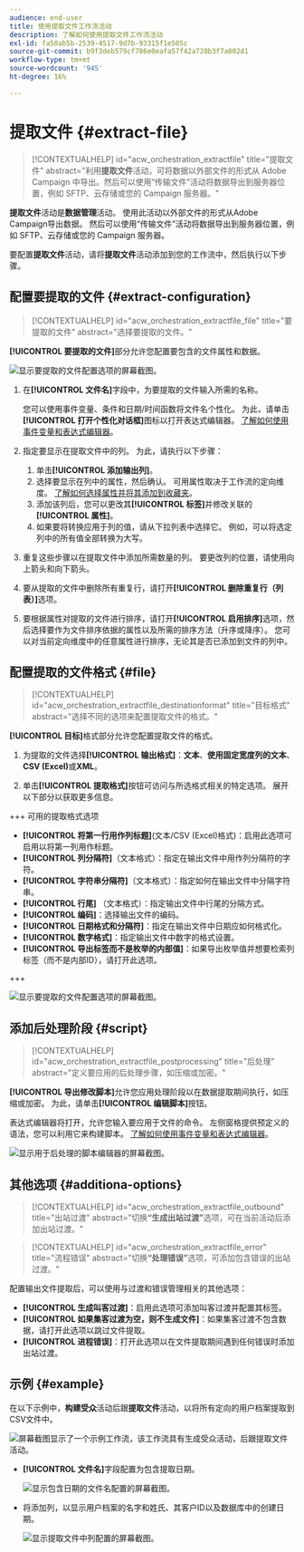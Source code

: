```yaml
---
audience: end-user
title: 使用提取文件工作流活动
description: 了解如何使用提取文件工作流活动
exl-id: fa50ab5b-2539-4517-9d7b-93315f1e505c
source-git-commit: b9f3deb579cf786e0eafa57f42a728b3f7a002d1
workflow-type: tm+mt
source-wordcount: '945'
ht-degree: 16%

---
```


# 提取文件 {#extract-file}

>[!CONTEXTUALHELP]
>id="acw_orchestration_extractfile"
>title="提取文件"
>abstract="利用&#x200B;**提取文件**&#x200B;活动，可将数据以外部文件的形式从 Adobe Campaign 中导出。然后可以使用“传输文件”活动将数据导出到服务器位置，例如 SFTP、云存储或您的 Campaign 服务器。"

**提取文件**&#x200B;活动是&#x200B;**数据管理**&#x200B;活动。 使用此活动以外部文件的形式从Adobe Campaign导出数据。 然后可以使用“传输文件”活动将数据导出到服务器位置，例如 SFTP、云存储或您的 Campaign 服务器。

要配置&#x200B;**提取文件**&#x200B;活动，请将&#x200B;**提取文件**&#x200B;活动添加到您的工作流中，然后执行以下步骤。

## 配置要提取的文件 {#extract-configuration}

>[!CONTEXTUALHELP]
>id="acw_orchestration_extractfile_file"
>title="要提取的文件"
>abstract="选择要提取的文件。"

**[!UICONTROL 要提取的文件]**&#x200B;部分允许您配置要包含的文件属性和数据。

![显示要提取的文件配置选项的屏幕截图。](../assets/extract-file-file.png)

1. 在&#x200B;**[!UICONTROL 文件名]**&#x200B;字段中，为要提取的文件输入所需的名称。

   您可以使用事件变量、条件和日期/时间函数将文件名个性化。 为此，请单击&#x200B;**[!UICONTROL 打开个性化对话框]**&#x200B;图标以打开表达式编辑器。 [了解如何使用事件变量和表达式编辑器](../event-variables.md)。

1. 指定要显示在提取文件中的列。 为此，请执行以下步骤：

   1. 单击&#x200B;**[!UICONTROL 添加输出列]**。
   1. 选择要显示在列中的属性，然后确认。 可用属性取决于工作流的定向维度。 [了解如何选择属性并将其添加到收藏夹](../../get-started/attributes.md)。
   1. 添加该列后，您可以更改其&#x200B;**[!UICONTROL 标签]**&#x200B;并修改关联的&#x200B;**[!UICONTROL 属性]**。
   1. 如果要将转换应用于列的值，请从下拉列表中选择它。 例如，可以将选定列中的所有值全部转换为大写。

1. 重复这些步骤以在提取文件中添加所需数量的列。 要更改列的位置，请使用向上箭头和向下箭头。

1. 要从提取的文件中删除所有重复行，请打开&#x200B;**[!UICONTROL 删除重复行（列表）]**&#x200B;选项。

1. 要根据属性对提取的文件进行排序，请打开&#x200B;**[!UICONTROL 启用排序]**&#x200B;选项，然后选择要作为文件排序依据的属性以及所需的排序方法（升序或降序）。 您可以对当前定向维度中的任意属性进行排序，无论其是否已添加到文件的列中。

## 配置提取的文件格式 {#file}

>[!CONTEXTUALHELP]
>id="acw_orchestration_extractfile_destinationformat"
>title="目标格式"
>abstract="选择不同的选项来配置提取文件的格式。"

**[!UICONTROL 目标]**&#x200B;格式部分允许您配置提取文件的格式。

1. 为提取的文件选择&#x200B;**[!UICONTROL 输出格式]**：**文本**、**使用固定宽度列的文本**、**CSV (Excel)**&#x200B;或&#x200B;**XML**。

1. 单击&#x200B;**[!UICONTROL 提取格式]**&#x200B;按钮可访问与所选格式相关的特定选项。 展开以下部分以获取更多信息。

+++ 可用的提取格式选项

   * **[!UICONTROL 将第一行用作列标题]**(文本/CSV (Excel)格式)：启用此选项可启用以将第一列用作标题。
   * **[!UICONTROL 列分隔符]**（文本格式）：指定在输出文件中用作列分隔符的字符。
   * **[!UICONTROL 字符串分隔符]**（文本格式）：指定如何在输出文件中分隔字符串。
   * **[!UICONTROL 行尾]** （文本格式）：指定输出文件中行尾的分隔方式。
   * **[!UICONTROL 编码]**：选择输出文件的编码。
   * **[!UICONTROL 日期格式和分隔符]**：指定在输出文件中日期应如何格式化。
   * **[!UICONTROL 数字格式]**：指定输出文件中数字的格式设置。
   * **[!UICONTROL 导出标签而不是枚举的内部值]**：如果导出枚举值并想要检索列标签（而不是内部ID），请打开此选项。

+++

   ![显示要提取的文件配置选项的屏幕截图。](../assets/extract-file-format.png)

## 添加后处理阶段 {#script}

>[!CONTEXTUALHELP]
>id="acw_orchestration_extractfile_postprocessing"
>title="后处理"
>abstract="定义要应用的后处理步骤，如压缩或加密。"

**[!UICONTROL 导出修改脚本]**&#x200B;允许您应用处理阶段以在数据提取期间执行，如压缩或加密。 为此，请单击&#x200B;**[!UICONTROL 编辑脚本]**&#x200B;按钮。

表达式编辑器将打开，允许您输入要应用于文件的命令。 左侧窗格提供预定义的语法，您可以利用它来构建脚本。 [了解如何使用事件变量和表达式编辑器](../event-variables.md)。

![显示用于后处理的脚本编辑器的屏幕截图。](../assets/extract-file-script.png)

## 其他选项 {#additiona-options}

>[!CONTEXTUALHELP]
>id="acw_orchestration_extractfile_outbound"
>title="出站过渡"
>abstract="切换&#x200B;**“生成出站过渡”**&#x200B;选项，可在当前活动后添加出站过渡。"

>[!CONTEXTUALHELP]
>id="acw_orchestration_extractfile_error"
>title="流程错误"
>abstract="切换&#x200B;**“处理错误”**&#x200B;选项，可添加包含错误的出站过渡。"

配置输出文件提取后，可以使用与过渡和错误管理相关的其他选项：

* **[!UICONTROL 生成叫客过渡]**：启用此选项可添加叫客过渡并配置其标签。
* **[!UICONTROL 如果集客过渡为空，则不生成文件]**：如果集客过渡不包含数据，请打开此选项以跳过文件提取。
* **[!UICONTROL 进程错误]**：打开此选项以在文件提取期间遇到任何错误时添加出站过渡。

## 示例 {#example}

在以下示例中，**构建受众**&#x200B;活动后跟&#x200B;**提取文件**&#x200B;活动，以将所有定向的用户档案提取到CSV文件中。

![屏幕截图显示了一个示例工作流，该工作流具有生成受众活动，后跟提取文件活动。](../assets/extract-file-example.png)

* **[!UICONTROL 文件名]**&#x200B;字段配置为包含提取日期。

  ![显示包含日期的文件名配置的屏幕截图。](../assets/extract-file-example-name.png)

* 将添加列，以显示用户档案的名字和姓氏、其客户ID以及数据库中的创建日期。

  ![显示提取文件中列配置的屏幕截图。](../assets/extract-file-example-columns.png)